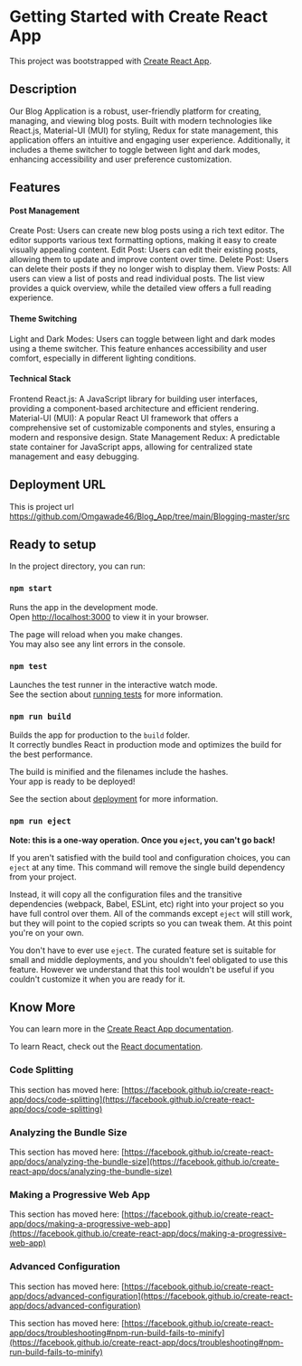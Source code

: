 # Getting Started with Create React App

This project was bootstrapped with [Create React App](https://github.com/facebook/create-react-app).

## Description

Our Blog Application is a robust, user-friendly platform for creating, managing, and viewing blog posts. Built with modern technologies like React.js, Material-UI (MUI) for styling, Redux for state management, this application offers an intuitive and engaging user experience. Additionally, it includes a theme switcher to toggle between light and dark modes, enhancing accessibility and user preference customization.

## Features

####  Post Management

Create Post: Users can create new blog posts using a rich text editor. The editor supports various text formatting options, making it easy to create visually appealing content.
Edit Post: Users can edit their existing posts, allowing them to update and improve content over time.
Delete Post: Users can delete their posts if they no longer wish to display them.
View Posts: All users can view a list of posts and read individual posts. The list view provides a quick overview, while the detailed view offers a full reading experience.

####  Theme Switching

Light and Dark Modes: Users can toggle between light and dark modes using a theme switcher. This feature enhances accessibility and user comfort, especially in different lighting conditions.

#### Technical Stack

Frontend
React.js: A JavaScript library for building user interfaces, providing a component-based architecture and efficient rendering.
Material-UI (MUI): A popular React UI framework that offers a comprehensive set of customizable components and styles, ensuring a modern and responsive design.
State Management
Redux: A predictable state container for JavaScript apps, allowing for centralized state management and easy debugging.


## Deployment URL
This is project url
https://github.com/Omgawade46/Blog_App/tree/main/Blogging-master/src

## Ready to setup

In the project directory, you can run:

### `npm start`

Runs the app in the development mode.\
Open [http://localhost:3000](http://localhost:3000) to view it in your browser.

The page will reload when you make changes.\
You may also see any lint errors in the console.

### `npm test`

Launches the test runner in the interactive watch mode.\
See the section about [running tests](https://facebook.github.io/create-react-app/docs/running-tests) for more information.

### `npm run build`

Builds the app for production to the `build` folder.\
It correctly bundles React in production mode and optimizes the build for the best performance.

The build is minified and the filenames include the hashes.\
Your app is ready to be deployed!

See the section about [deployment](https://facebook.github.io/create-react-app/docs/deployment) for more information.

### `npm run eject`

**Note: this is a one-way operation. Once you `eject`, you can't go back!**

If you aren't satisfied with the build tool and configuration choices, you can `eject` at any time. This command will remove the single build dependency from your project.

Instead, it will copy all the configuration files and the transitive dependencies (webpack, Babel, ESLint, etc) right into your project so you have full control over them. All of the commands except `eject` will still work, but they will point to the copied scripts so you can tweak them. At this point you're on your own.

You don't have to ever use `eject`. The curated feature set is suitable for small and middle deployments, and you shouldn't feel obligated to use this feature. However we understand that this tool wouldn't be useful if you couldn't customize it when you are ready for it.

## Know More

You can learn more in the [Create React App documentation](https://facebook.github.io/create-react-app/docs/getting-started).

To learn React, check out the [React documentation](https://reactjs.org/).

### Code Splitting

This section has moved here: [https://facebook.github.io/create-react-app/docs/code-splitting](https://facebook.github.io/create-react-app/docs/code-splitting)

### Analyzing the Bundle Size

This section has moved here: [https://facebook.github.io/create-react-app/docs/analyzing-the-bundle-size](https://facebook.github.io/create-react-app/docs/analyzing-the-bundle-size)

### Making a Progressive Web App

This section has moved here: [https://facebook.github.io/create-react-app/docs/making-a-progressive-web-app](https://facebook.github.io/create-react-app/docs/making-a-progressive-web-app)

### Advanced Configuration

This section has moved here: [https://facebook.github.io/create-react-app/docs/advanced-configuration](https://facebook.github.io/create-react-app/docs/advanced-configuration)



This section has moved here: [https://facebook.github.io/create-react-app/docs/troubleshooting#npm-run-build-fails-to-minify](https://facebook.github.io/create-react-app/docs/troubleshooting#npm-run-build-fails-to-minify)
